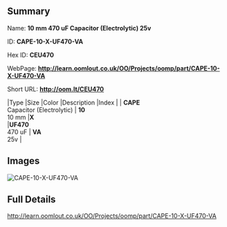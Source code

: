 

## Summary
 
Name: __10 mm 470 uF Capacitor (Electrolytic) 25v__

ID: __CAPE-10-X-UF470-VA__

Hex ID: __CEU470__

WebPage: __http://learn.oomlout.co.uk/OO/Projects/oomp/part/CAPE-10-X-UF470-VA__

Short URL: __http://oom.lt/CEU470__


|Type   |Size   |Color   |Description   |Index   |
| __CAPE__ <br>Capacitor (Electrolytic)  | __10__<br>10 mm   |__X__<br>    |__UF470__<br>470 uF    | __VA__<br> 25v |


## Images
![CAPE-10-X-UF470-VA](http://oomlout.com/oomp-gen/parts/CAPE-10-X-UF470-VA/CAPE-10-X-UF470-VA_420.jpg)

## Full Details

 http://learn.oomlout.co.uk/OO/Projects/oomp/part/CAPE-10-X-UF470-VA

